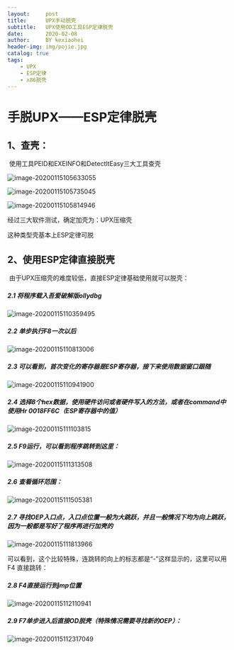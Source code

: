 ```yaml
---
layout:     post
title:      UPX手动脱壳
subtitle:   UPX使用OD工具ESP定律脱壳
date:       2020-02-08
author:     BY kexiaohei
header-img: img/pojie.jpg
catalog: true
tags:
    - UPX
    - ESP定律
    - x86脱壳
---
```

# 手脱UPX——ESP定律脱壳



## 1、查壳：

​		使用工具PEID和EXEINFO和DetectltEasy三大工具查壳

![image-20200115105633055](http:frankie625641200.github.io/img/tuoke/image-20200115105633055.png)

![image-20200115105735045](http:frankie625641200.github.io/img/tuoke/image-20200115105735045.png)

![image-20200115105814946](http:frankie625641200.github.io/img/tuoke/image-20200115105814946.png)

经过三大软件测试，确定加壳为：UPX压缩壳

这种类型壳基本上ESP定律可脱

## 2、使用ESP定律直接脱壳

​		由于UPX压缩壳的难度较低，直接ESP定律基础使用就可以脱壳：

##### 2.1 将程序载入吾爱破解版ollydbg

![image-20200115110359495](http:frankie625641200.github.io/img/tuoke/image-20200115110359495.png)

##### 2.2 单步执行F8一次以后

![image-20200115110813006](http:frankie625641200.github.io/img/tuoke/image-20200115110813006.png)

##### 2.3 可以看到，首次变化的寄存器是ESP寄存器，接下来使用数据窗口跟随

![image-20200115110941900](http:frankie625641200.github.io/img/tuoke/image-20200115110941900.png)

##### 2.4 选择8个hex数据，使用硬件访问或者硬件写入的方法，或者在command中使用Hr 0018FF6C（ESP寄存器中的值）

![image-20200115111103815](http:frankie625641200.github.io/img/tuoke/image-20200115111103815.png)

##### 2.5 F9运行，可以看到程序跳转到这里：

![image-20200115111313508](http:frankie625641200.github.io/img/tuoke/image-20200115111313508.png)

##### 2.6 查看循环范围：

![image-20200115111505381](http:frankie625641200.github.io/img/tuoke/image-20200115111505381.png)

##### 2.7 寻找OEP入口点，入口点位置一般为大跳跃，并且一般情况下均为向上跳跃，因为一般都是写好了程序再进行加壳的

![image-20200115111813966](http:frankie625641200.github.io/img/tuoke/image-20200115111813966.png)

可以看到，这个比较特殊，连跳转的向上的标志都是“-”这样显示的，这里可以用F4 直接跳转：

##### 2.8 F4直接运行到jmp位置

![image-20200115112110941](http:frankie625641200.github.io/img/tuoke/image-20200115112110941.png)

##### 2.9 F7单步进入后直接OD脱壳（特殊情况需要寻找新的OEP）：

![image-20200115112317049](http:frankie625641200.github.io/img/tuoke/image-20200115112317049.png)

